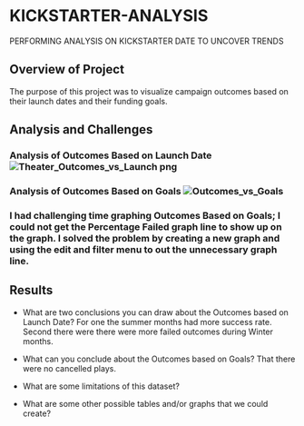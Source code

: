 # KICKSTARTER-ANALYSIS
PERFORMING ANALYSIS ON KICKSTARTER DATE TO UNCOVER TRENDS

## Overview of Project
The purpose of this project was to visualize campaign outcomes based on their launch dates and their funding goals.

## Analysis and Challenges

### Analysis of Outcomes Based on Launch Date![Theater_Outcomes_vs_Launch png](https://user-images.githubusercontent.com/93439516/141724126-1df4c940-f112-4f6a-87a1-c1d147365cc6.png)

### Analysis of Outcomes Based on Goals  ![Outcomes_vs_Goals](https://user-images.githubusercontent.com/93439516/141724051-39d4707b-e3e6-4db0-9e54-d444fcaaf961.png)  


### I had challenging time graphing Outcomes Based on Goals; I could not get the Percentage Failed graph line to show up on the graph. I solved the problem by creating a new graph and using the edit and filter menu to out the unnecessary graph line. 

## Results


- What are two conclusions you can draw about the Outcomes based on Launch Date? For one the summer months had more success rate. Second there were there were more failed outcomes during Winter months. 

- What can you conclude about the Outcomes based on Goals? That there were no cancelled plays.  

- What are some limitations of this dataset?

- What are some other possible tables and/or graphs that we could create?
